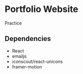 # Portfolio Website

Practice

## Dependencies
- React
- emailjs
- iconscout/react-unicons
- framer-motion
